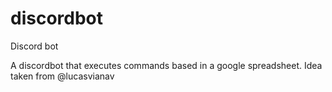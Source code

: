 # discordbot
Discord bot 

A discordbot that executes commands based in a google spreadsheet.
Idea taken from @lucasvianav
